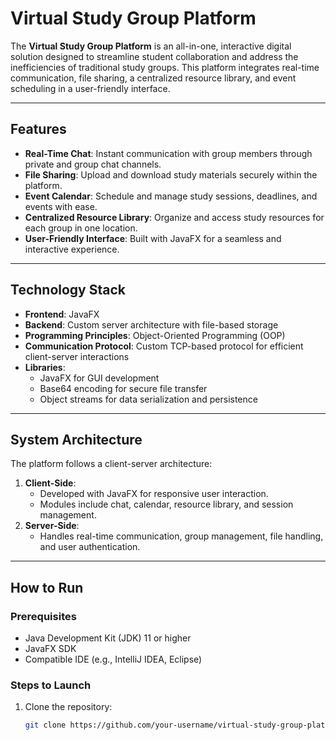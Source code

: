 # Virtual Study Group Platform

The **Virtual Study Group Platform** is an all-in-one, interactive digital solution designed to streamline student collaboration and address the inefficiencies of traditional study groups. This platform integrates real-time communication, file sharing, a centralized resource library, and event scheduling in a user-friendly interface.

---

## Features

- **Real-Time Chat**: Instant communication with group members through private and group chat channels.
- **File Sharing**: Upload and download study materials securely within the platform.
- **Event Calendar**: Schedule and manage study sessions, deadlines, and events with ease.
- **Centralized Resource Library**: Organize and access study resources for each group in one location.
- **User-Friendly Interface**: Built with JavaFX for a seamless and interactive experience.

---

## Technology Stack

- **Frontend**: JavaFX
- **Backend**: Custom server architecture with file-based storage
- **Programming Principles**: Object-Oriented Programming (OOP)
- **Communication Protocol**: Custom TCP-based protocol for efficient client-server interactions
- **Libraries**:
  - JavaFX for GUI development
  - Base64 encoding for secure file transfer
  - Object streams for data serialization and persistence

---

## System Architecture

The platform follows a client-server architecture:
1. **Client-Side**:
   - Developed with JavaFX for responsive user interaction.
   - Modules include chat, calendar, resource library, and session management.
2. **Server-Side**:
   - Handles real-time communication, group management, file handling, and user authentication.

---

## How to Run

### Prerequisites
- Java Development Kit (JDK) 11 or higher
- JavaFX SDK
- Compatible IDE (e.g., IntelliJ IDEA, Eclipse)

### Steps to Launch
1. Clone the repository:
   ```bash
   git clone https://github.com/your-username/virtual-study-group-platform.git
